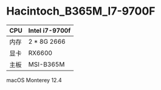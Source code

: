 # Hacintoch_B365M_I7-9700F


| CPU | Intel i7-9700f |
| --- | --- |
|  内存  | 2 * 8G 2666 |
| 显卡 | RX6600 |
| 主板 | MSI-B365M |

macOS Monterey 12.4
